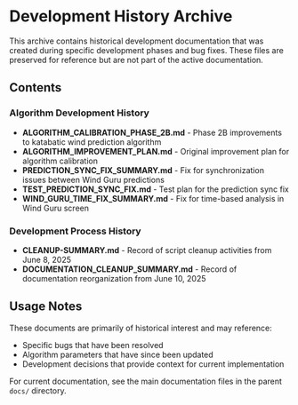 # Development History Archive

This archive contains historical development documentation that was created during specific development phases and bug fixes. These files are preserved for reference but are not part of the active documentation.

## Contents

### Algorithm Development History
- **ALGORITHM_CALIBRATION_PHASE_2B.md** - Phase 2B improvements to katabatic wind prediction algorithm
- **ALGORITHM_IMPROVEMENT_PLAN.md** - Original improvement plan for algorithm calibration
- **PREDICTION_SYNC_FIX_SUMMARY.md** - Fix for synchronization issues between Wind Guru predictions
- **TEST_PREDICTION_SYNC_FIX.md** - Test plan for the prediction sync fix
- **WIND_GURU_TIME_FIX_SUMMARY.md** - Fix for time-based analysis in Wind Guru screen

### Development Process History
- **CLEANUP-SUMMARY.md** - Record of script cleanup activities from June 8, 2025
- **DOCUMENTATION_CLEANUP_SUMMARY.md** - Record of documentation reorganization from June 10, 2025

## Usage Notes

These documents are primarily of historical interest and may reference:
- Specific bugs that have been resolved
- Algorithm parameters that have since been updated
- Development decisions that provide context for current implementation

For current documentation, see the main documentation files in the parent `docs/` directory.
